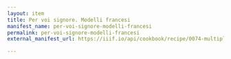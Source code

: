 ```yaml
---
layout: item
title: Per voi signore. Modelli francesi
manifest_name: per-voi-signore-modelli-francesi
permalink: per-voi-signore-modelli-francesi
external_manifest_url: https://iiif.io/api/cookbook/recipe/0074-multiple-language-captions/manifest.json

---
```

<!-- Add an essay or interpretive material below this line,
using HTML or markdown.  Do not modify this file above this line -->
